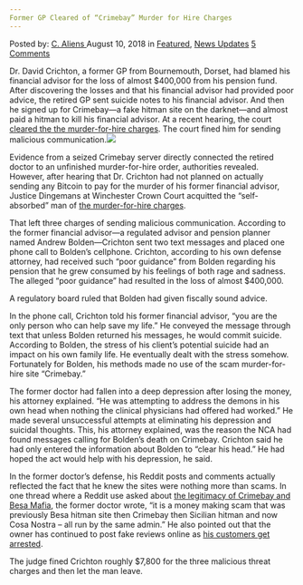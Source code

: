 ```yaml
---
Former GP Cleared of “Crimebay” Murder for Hire Charges
---
```

<article class="post-listing post-26529 post type-post status-publish format-standard has-post-thumbnail hentry 
 tag-charges tag-cleared tag-crimebay tag-gp tag-hire tag-murder">
<div class="post-inner">
<span>Posted by: <a href="https://www.deepdotweb.com/author/caliens/" title="">C. Aliens </a></span>
<span>August 10, 2018</span>
<span>in <a href="https://www.deepdotweb.com/category/deepdot-news/" rel="category tag">Featured</a>, <a href="https://www.deepdotweb.com/category/news-updates/" rel="category tag">News Updates</a></span>
<span><a href="https://www.deepdotweb.com/2018/08/10/former-gp-cleared-of-crimebay-murder-for-hire-charges/#comments">5 Comments</a></span>


<p>Dr. David Crichton, a former GP from Bournemouth, Dorset, had blamed his financial advisor for the loss of almost $400,000 from his pension fund. After discovering the losses and that his financial advisor had provided poor advice, the retired GP sent suicide notes to his financial advisor. And then he signed up for Crimebay—a fake hitman site on the darknet—and almost paid a hitman to kill his financial advisor. At a recent hearing, the court <a href="https://www.google.com/url?sa=t&amp;source=web&amp;rct=j&amp;url=https://www.financialplanningtoday.co.uk/news/item/9069-ex-gp-cleared-of-trying-to-hire-hitman-to-kill-financial-adviser&amp;ved=0ahUKEwjzlcnu_r7cAhVkh1QKHVg5Dc44KBCpAgg0KAEwCA&amp;usg=AOvVaw21Smg7RKhU-t0SIDd1GSKU">cleared the the murder-for-hire charges</a>. The court fined him for sending malicious communication.<img class="wp-image-26532 aligncenter" src="https://www.deepdotweb.com/wp-content/uploads/2018/08/word-image-23.jpeg" srcset="https://www.deepdotweb.com/wp-content/uploads/2018/08/word-image-23.jpeg 660w, https://www.deepdotweb.com/wp-content/uploads/2018/08/word-image-23-300x154.jpeg 300w" sizes="(max-width: 660px) 100vw, 660px" /></p>
<p>Evidence from a seized Crimebay server directly connected the retired doctor to an unfinished murder-for-hire order, authorities revealed. However, after hearing that Dr. Crichton had not planned on actually sending any Bitcoin to pay for the murder of his former financial advisor, Justice Dingemans at Winchester Crown Court acquitted the “self-absorbed” man of <a href="https://www.deepdotweb.com/2018/05/03/illinois-woman-nabbed-in-dark-web-murder-for-hire-plot/">the murder-for-hire charges</a>.</p>
<p>That left three charges of sending malicious communication. According to the former financial advisor—a regulated advisor and pension planner named Andrew Bolden—Crichton sent two text messages and placed one phone call to Bolden’s cellphone. Crichton, according to his own defense attorney, had received such “poor guidance” from Bolden regarding his pension that he grew consumed by his feelings of both rage and sadness. The alleged “poor guidance” had resulted in the loss of almost $400,000.</p>
<p>A regulatory board ruled that Bolden had given fiscally sound advice.</p>
<p>In the phone call, Crichton told his former financial advisor, “you are the only person who can help save my life.” He conveyed the message through text that unless Bolden returned his messages, he would commit suicide. According to Bolden, the stress of his client’s potential suicide had an impact on his own family life. He eventually dealt with the stress somehow. Fortunately for Bolden, his methods made no use of the scam murder-for-hire site “Crimebay.”</p>
<p>The former doctor had fallen into a deep depression after losing the money, his attorney explained. “He was attempting to address the demons in his own head when nothing the clinical physicians had offered had worked.” He made several unsuccessful attempts at eliminating his depression and suicidal thoughts. This, his attorney explained, was the reason the NCA had found messages calling for Bolden&#8217;s death on Crimebay. Crichton said he had only entered the information about Bolden to “clear his head.” He had hoped the act would help with his depression, he said.</p>
<p>In the former doctor&#8217;s defense, his Reddit posts and comments actually reflected the fact that he knew the sites were nothing more than scams. In one thread where a Reddit use asked about <a href="https://www.deepdotweb.com/2017/02/06/man-tried-hire-hitman-darknet-kill-wife-got-scammed-arrested-instead/">the legitimacy of Crimebay and Besa Mafia</a>, the former doctor wrote, “it is a money making scam that was previously Besa hitman site then Crimebay then Sicilian hitman and now Cosa Nostra &#8211; all run by the same admin.” He also pointed out that the owner has continued to post fake reviews online as <a href="https://www.deepdotweb.com/2018/01/04/woman-sentenced-six-years-hiring-hitman-darknet/">his customers get arrested</a>.</p>
<p>The judge fined Crichton roughly $7,800 for the three malicious threat charges and then let the man leave.</p>
</div>
<span style="display:none"><a href="https://www.deepdotweb.com/tag/charges/" rel="tag">charges</a> <a href="https://www.deepdotweb.com/tag/cleared/" rel="tag">cleared</a> <a href="https://www.deepdotweb.com/tag/crimebay/" rel="tag">crimebay</a> <a href="https://www.deepdotweb.com/tag/gp/" rel="tag">gp</a> <a href="https://www.deepdotweb.com/tag/hire/" rel="tag">hire</a> <a href="https://www.deepdotweb.com/tag/murder/" rel="tag">murder</a></span> <span style="display:none" class="updated">2018-08-10</span>
<div style="display:none" class="vcard author" itemprop="author" itemscope itemtype="http://schema.org/Person"><strong class="fn" itemprop="name"><a href="https://www.deepdotweb.com/author/caliens/" title="Posts by C. Aliens" rel="author">C. Aliens</a></strong></div>
</div>
</article>

